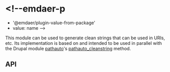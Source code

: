 # <!--emdaer-p
  - '@emdaer/plugin-value-from-package'
  - value: name
-->

<!--emdaer-p
  - '@emdaer/plugin-shields'
  - shields:
      - alt: 'Documented with emdaer'
        image: 'badge/📓-documented%20with%20emdaer-F06632.svg'
        link: 'https://github.com/emdaer/emdaer'
        style: 'flat-square'
-->

This module can be used to generate clean strings that can be used in URIs, etc.
Its implementation is based on and intended to be used in parallel with the
Drupal module [pathauto](https://www.drupal.org/project/pathauto)'s [pathauto_cleanstring](http://api.drupalhelp.net/api/pathauto/pathauto.inc/function/pathauto_cleanstring/7) method.

## API

<!--emdaer-p
  - '@emdaer/plugin-documentation'
  - sources:
    - ./src/index.js
-->
